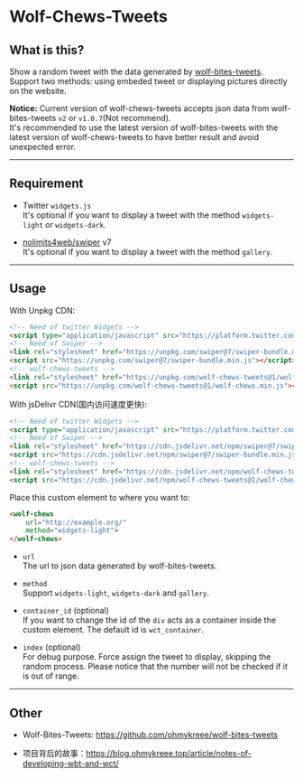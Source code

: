 # Wolf-Chews-Tweets
## What is this?
Show a random tweet with the data generated by [wolf-bites-tweets](https://github.com/ohmykreee/wolf-bites-tweets). Support two methods: using embeded tweet or displaying pictures directly on the website.

**Notice:** Current version of wolf-chews-tweets accepts json data from wolf-bites-tweets `v2` or `v1.0.7`(Not recommend).   
It's recommended to use the latest version of wolf-bites-tweets with the latest version of wolf-chews-tweets to have better result and avoid unexpected error.

-----
## Requirement
- Twitter `widgets.js`   
It's optional if you want to display a tweet with the method `widgets-light` or `widgets-dark`.

- [nolimits4web/swiper](https://github.com/nolimits4web/swiper) v7   
It's optional if you want to display a tweet with the method `gallery`.

-----
## Usage
With Unpkg CDN:
```html
<!-- Need of twitter Widgets -->
<script type="application/javascript" src="https://platform.twitter.com/widgets.js"></script>
<!-- Need of Swiper -->
<link rel="stylesheet" href="https://unpkg.com/swiper@7/swiper-bundle.min.css"/>
<script src="https://unpkg.com/swiper@7/swiper-bundle.min.js"></script>
<!-- wolf-chews-tweets -->
<link rel="stylesheet" href="https://unpkg.com/wolf-chews-tweets@1/wolf-chews.min.css">
<script src="https://unpkg.com/wolf-chews-tweets@1/wolf-chews.min.js"></script>
```
With jsDelivr CDN(国内访问速度更快):
```html
<!-- Need of twitter Widgets -->
<script type="application/javascript" src="https://platform.twitter.com/widgets.js"></script>
<!-- Need of Swiper -->
<link rel="stylesheet" href="https://cdn.jsdelivr.net/npm/swiper@7/swiper-bundle.min.css"/>
<script src="https://cdn.jsdelivr.net/npm/swiper@7/swiper-bundle.min.js"></script>
<!-- wolf-chews-tweets -->
<link rel="stylesheet" href="https://cdn.jsdelivr.net/npm/wolf-chews-tweets@1/wolf-chews.min.css">
<script src="https://cdn.jsdelivr.net/npm/wolf-chews-tweets@1/wolf-chews.min.js"></script>
```
Place this custom element to where you want to:
```html
<wolf-chews 
    url="http://example.org/"
    method="widgets-light">
</wolf-chews>
```
- `url`   
The url to json data generated by wolf-bites-tweets.

- `method`   
Support `widgets-light`, `widgets-dark` and `gallery`.

- `container_id` (optional)   
If you want to change the id of the `div` acts as a container inside the custom element. The default id is `wct_container`.

- `index` (optional)   
For debug purpose. Force assign the tweet to display, skipping the random process. Please notice that the number will not be checked if it is out of range.

-----
## Other
- Wolf-Bites-Tweets: https://github.com/ohmykreee/wolf-bites-tweets

- 项目背后的故事：https://blog.ohmykreee.top/article/notes-of-developing-wbt-and-wct/
